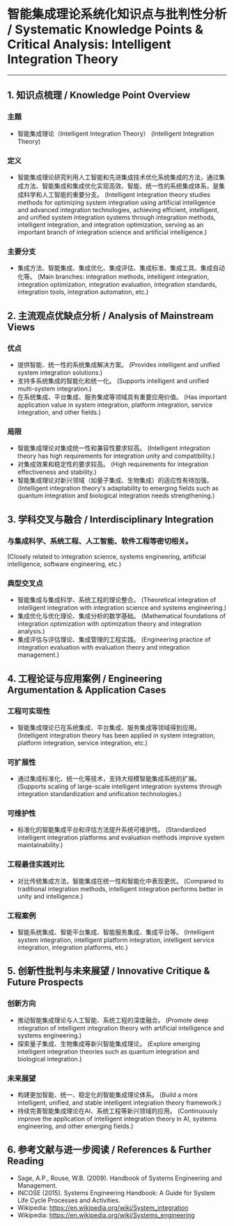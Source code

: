 # 智能集成理论系统化知识点与批判性分析 / Systematic Knowledge Points & Critical Analysis: Intelligent Integration Theory

---

## 1. 知识点梳理 / Knowledge Point Overview

### 主题
- 智能集成理论（Intelligent Integration Theory）
  (Intelligent Integration Theory)

### 定义
- 智能集成理论研究利用人工智能和先进集成技术优化系统集成的方法，通过集成方法、智能集成和集成优化实现高效、智能、统一性的系统集成体系，是集成科学和人工智能的重要分支。
  (Intelligent integration theory studies methods for optimizing system integration using artificial intelligence and advanced integration technologies, achieving efficient, intelligent, and unified system integration systems through integration methods, intelligent integration, and integration optimization, serving as an important branch of integration science and artificial intelligence.)

### 主要分支
- 集成方法、智能集成、集成优化、集成评估、集成标准、集成工具、集成自动化等。
  (Main branches: integration methods, intelligent integration, integration optimization, integration evaluation, integration standards, integration tools, integration automation, etc.)

## 2. 主流观点优缺点分析 / Analysis of Mainstream Views

### 优点
- 提供智能、统一性的系统集成解决方案。
  (Provides intelligent and unified system integration solutions.)
- 支持多系统集成的智能化和统一化。
  (Supports intelligent and unified multi-system integration.)
- 在系统集成、平台集成、服务集成等领域具有重要应用价值。
  (Has important application value in system integration, platform integration, service integration, and other fields.)

### 局限
- 智能集成理论对集成统一性和兼容性要求较高。
  (Intelligent integration theory has high requirements for integration unity and compatibility.)
- 对集成效果和稳定性的要求较高。
  (High requirements for integration effectiveness and stability.)
- 智能集成理论对新兴领域（如量子集成、生物集成）的适应性有待加强。
  (Intelligent integration theory's adaptability to emerging fields such as quantum integration and biological integration needs strengthening.)

## 3. 学科交叉与融合 / Interdisciplinary Integration

### 与集成科学、系统工程、人工智能、软件工程等密切相关。
  (Closely related to integration science, systems engineering, artificial intelligence, software engineering, etc.)

### 典型交叉点
- 智能集成与集成科学、系统工程的理论整合。
  (Theoretical integration of intelligent integration with integration science and systems engineering.)
- 集成优化与优化理论、集成分析的数学基础。
  (Mathematical foundations of integration optimization with optimization theory and integration analysis.)
- 集成评估与评估理论、集成管理的工程实践。
  (Engineering practice of integration evaluation with evaluation theory and integration management.)

## 4. 工程论证与应用案例 / Engineering Argumentation & Application Cases

### 工程可实现性
- 智能集成理论已在系统集成、平台集成、服务集成等领域得到应用。
  (Intelligent integration theory has been applied in system integration, platform integration, service integration, etc.)

### 可扩展性
- 通过集成标准化、统一化等技术，支持大规模智能集成系统的扩展。
  (Supports scaling of large-scale intelligent integration systems through integration standardization and unification technologies.)

### 可维护性
- 标准化的智能集成平台和评估方法提升系统可维护性。
  (Standardized intelligent integration platforms and evaluation methods improve system maintainability.)

### 工程最佳实践对比
- 对比传统集成方法，智能集成在统一性和智能化中表现更优。
  (Compared to traditional integration methods, intelligent integration performs better in unity and intelligence.)

### 工程案例
- 智能系统集成、智能平台集成、智能服务集成、集成平台等。
  (Intelligent system integration, intelligent platform integration, intelligent service integration, integration platforms, etc.)

## 5. 创新性批判与未来展望 / Innovative Critique & Future Prospects

### 创新方向
- 推动智能集成理论与人工智能、系统工程的深度融合。
  (Promote deep integration of intelligent integration theory with artificial intelligence and systems engineering.)
- 探索量子集成、生物集成等新兴智能集成理论。
  (Explore emerging intelligent integration theories such as quantum integration and biological integration.)

### 未来展望
- 构建更加智能、统一、稳定化的智能集成理论体系。
  (Build a more intelligent, unified, and stable intelligent integration theory framework.)
- 持续完善智能集成理论在AI、系统工程等新兴领域的应用。
  (Continuously improve the application of intelligent integration theory in AI, systems engineering, and other emerging fields.)

## 6. 参考文献与进一步阅读 / References & Further Reading

- Sage, A.P., Rouse, W.B. (2009). Handbook of Systems Engineering and Management.
- INCOSE (2015). Systems Engineering Handbook: A Guide for System Life Cycle Processes and Activities.
- Wikipedia: <https://en.wikipedia.org/wiki/System_integration>
- Wikipedia: <https://en.wikipedia.org/wiki/Systems_engineering> 